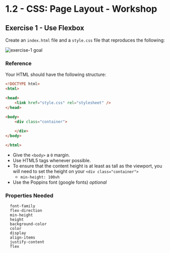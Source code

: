  # 1.2 - CSS: Page Layout - Workshop

## Exercise 1 - Use Flexbox

Create an `index.html` file and a `style.css` file that reproduces the following:

![exercise-1 goal](../../assets/ex-1-goal.png)

### Reference

Your HTML should have the following structure:

```html
<!DOCTYPE html>
<html>

<head>
    <link href="style.css" rel="stylesheet" />
</head>

<body>
    <div class="container">
        
    </div>
</body>

</html>
```

- Give the `<body>` a `0` margin.
- Use HTML5 tags whenever possible.
- To ensure that the content height is at least as tall as the viewport, you will need to set the height on your `<div class="container">`
    - `min-height: 100vh`
- Use the Poppins font (google fonts) _optional_

### Properties Needed

```
  font-family
  flex-direction
  min-height
  height
  background-color
  color
  display
  align-items
  justify-content
  flex
```
